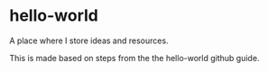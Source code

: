 # hello-world
A place where I store ideas and resources.

This is made based on steps from the the hello-world github guide.

